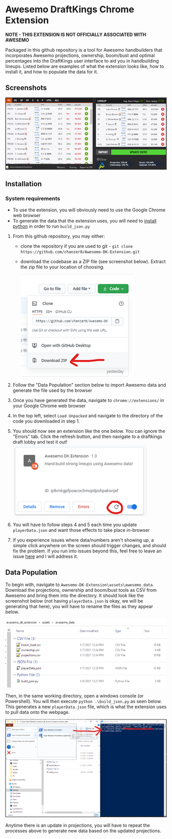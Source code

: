 # Awesemo DraftKings Chrome Extension
**NOTE - THIS EXTENSION IS NOT OFFICIALLY ASSOCIATED WITH AWESEMO**

Packaged in this github repository is a tool for Awesemo handbuilders that incorporates Awesemo projections, ownership, boom/bust and optimal percentages into the DraftKings user interface to aid you in handbuilding lineups. Listed below are examples of what the extension looks like, how to install it, and how to populate the data for it.



## Screenshots
![Example screenshot](assets/readme_images/screenshot.png)


## Installation
### System requirements
- To use the extension, you will obviously need to use the Google Chrome web browser
- To generate the data that the extension uses, you will need to [install python](https://www.python.org/downloads/) in order to run `build_json.py`

1. From this github repository, you may either:
    - clone the repository if you are used to git - `git clone https://github.com/chanzer0/Awesemo-DK-Extension.git`
    - download the codebase as a ZIP file (see screenshot below). Extract the zip file to your location of choosing.
    
        ![Download screenshot](assets/readme_images/download.png)

2. Follow the "Data Population" section below to import Awesemo data and generate the file used by the browser
3. Once you have generated the data, navigate to `chrome://extensions/` in your Google Chrome web browser
4. In the top left, select `Load Unpacked` and navigate to the directory of the code you downloaded in step 1.
5. You should now see an extension like the one below. You can ignore the "Errors" tab. Click the refresh button, and then navigate to a draftkings draft lobby and test it out!
    ![Extension screenshot](assets/readme_images/extension.png)
6. You will have to follow steps 4 and 5 each time you update `playerData.json` and want those effects to take place in-browser 
7. If you experience issues where data/numbers aren't showing up, a simple click anywhere on the screen should trigger changes, and should fix the problem. If you run into issues beyond this, feel free to leave an issue [here](https://github.com/chanzer0/Awesemo-DK-Extension/issues) and I will address it.

## Data Population
To begin with, navigate to `Awesemo-DK-Extension\assets\awesemo_data`. Download the projections, ownership and boom/bust tools as CSV from Awesemo and bring them into the directory. It should look like the screenshot below (not having `playerData.json` is okay, we will be generating that here), you will have to rename the files as they appear below.

![File structure](assets/readme_images/file_structure.png)

Then, in the same working directory, open a windows console (or Powershell). You will then execute `python .\build_json.py` as seen below. This generates a new `playerData.json` file, which is what the extension uses to pull data onto the webpage.

![Python example](assets/readme_images/build_json_example.png)

Anytime there is an update in projections, you will have to repeat the processes above to generate new data based on the updated projections.
